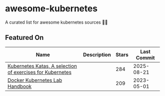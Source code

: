 # awesome-kubernetes

A curated list for awesome kubernetes sources :ship::tada:

## Featured On

| Name                                                                                                             | Description | Stars | Last Commit |
|------------------------------------------------------------------------------------------------------------------|-------------|-------|-------------|
| [Kubernetes Katas, A selection of exercises for Kubernetes](https://github.com/eficode-academy/kubernetes-katas) |             | 284   | 2025-08-21  |
| [Docker Kubernetes Lab Handbook](https://github.com/xiaopeng163/docker-k8s-lab)                                  |             | 209   | 2023-05-01  |
